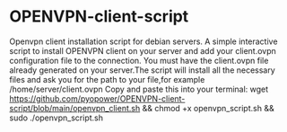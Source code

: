 # OPENVPN-client-script
Openvpn client installation script for debian servers.
A simple interactive script to install OPENVPN client on your server and add your client.ovpn configuration file to the connection.
You must have the client.ovpn file already generated on your server.The script will install all the necessary files and ask you for the path to your file,for example /home/server/client.ovpn
Copy and paste this into your terminal:
wget https://github.com/pyopower/OPENVPN-client-script/blob/main/openvpn_client.sh && chmod +x openvpn_script.sh && sudo ./openvpn_script.sh
